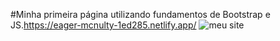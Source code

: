 #Minha primeira página utilizando fundamentos de Bootstrap e JS.https://eager-mcnulty-1ed285.netlify.app/
![meu site](https://user-images.githubusercontent.com/88987234/139145148-991eea8a-1055-4e49-86ac-749cfa1bcca5.png)
